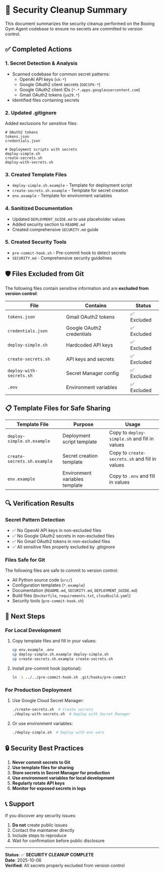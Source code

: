 # 🔐 Security Cleanup Summary

This document summarizes the security cleanup performed on the Boxing Gym Agent codebase to ensure no secrets are committed to version control.

## ✅ Completed Actions

### 1. **Secret Detection & Analysis**
- Scanned codebase for common secret patterns:
  - OpenAI API keys (`sk-*`)
  - Google OAuth2 client secrets (`GOCSPX-*`)
  - Google OAuth2 client IDs (`*-*.apps.googleusercontent.com`)
  - Gmail OAuth2 tokens (`ya29.*`)
- Identified files containing secrets

### 2. **Updated .gitignore**
Added exclusions for sensitive files:
```
# OAuth2 tokens
tokens.json
credentials.json

# Deployment scripts with secrets
deploy-simple.sh
create-secrets.sh
deploy-with-secrets.sh
```

### 3. **Created Template Files**
- `deploy-simple.sh.example` - Template for deployment script
- `create-secrets.sh.example` - Template for secret creation
- `env.example` - Template for environment variables

### 4. **Sanitized Documentation**
- Updated `DEPLOYMENT_GUIDE.md` to use placeholder values
- Added security section to `README.md`
- Created comprehensive `SECURITY.md` guide

### 5. **Created Security Tools**
- `pre-commit-hook.sh` - Pre-commit hook to detect secrets
- `SECURITY.md` - Comprehensive security guidelines

## 🛡️ Files Excluded from Git

The following files contain sensitive information and are **excluded from version control**:

| File | Contains | Status |
|------|----------|--------|
| `tokens.json` | Gmail OAuth2 tokens | ✅ Excluded |
| `credentials.json` | Google OAuth2 credentials | ✅ Excluded |
| `deploy-simple.sh` | Hardcoded API keys | ✅ Excluded |
| `create-secrets.sh` | API keys and secrets | ✅ Excluded |
| `deploy-with-secrets.sh` | Secret Manager config | ✅ Excluded |
| `.env` | Environment variables | ✅ Excluded |

## 📋 Template Files for Safe Sharing

| Template File | Purpose | Usage |
|---------------|---------|-------|
| `deploy-simple.sh.example` | Deployment script template | Copy to `deploy-simple.sh` and fill in values |
| `create-secrets.sh.example` | Secret creation template | Copy to `create-secrets.sh` and fill in values |
| `env.example` | Environment variables template | Copy to `.env` and fill in values |

## 🔍 Verification Results

### Secret Pattern Detection
- ✅ No OpenAI API keys in non-excluded files
- ✅ No Google OAuth2 secrets in non-excluded files
- ✅ No Gmail OAuth2 tokens in non-excluded files
- ✅ All sensitive files properly excluded by .gitignore

### Files Safe for Git
The following files are safe to commit to version control:
- All Python source code (`src/`)
- Configuration templates (`*.example`)
- Documentation (`README.md`, `SECURITY.md`, `DEPLOYMENT_GUIDE.md`)
- Build files (`Dockerfile`, `requirements.txt`, `cloudbuild.yaml`)
- Security tools (`pre-commit-hook.sh`)

## 🚀 Next Steps

### For Local Development
1. Copy template files and fill in your values:
   ```bash
   cp env.example .env
   cp deploy-simple.sh.example deploy-simple.sh
   cp create-secrets.sh.example create-secrets.sh
   ```

2. Install pre-commit hook (optional):
   ```bash
   ln -s ../../pre-commit-hook.sh .git/hooks/pre-commit
   ```

### For Production Deployment
1. Use Google Cloud Secret Manager:
   ```bash
   ./create-secrets.sh  # Create secrets
   ./deploy-with-secrets.sh  # Deploy with Secret Manager
   ```

2. Or use environment variables:
   ```bash
   ./deploy-simple.sh  # Deploy with env vars
   ```

## 🔒 Security Best Practices

1. **Never commit secrets to Git**
2. **Use template files for sharing**
3. **Store secrets in Secret Manager for production**
4. **Use environment variables for local development**
5. **Regularly rotate API keys**
6. **Monitor for exposed secrets in logs**

## 📞 Support

If you discover any security issues:
1. **Do not** create public issues
2. Contact the maintainer directly
3. Include steps to reproduce
4. Wait for confirmation before public disclosure

---

**Status**: ✅ **SECURITY CLEANUP COMPLETE**  
**Date**: 2025-10-06  
**Verified**: All secrets properly excluded from version control
